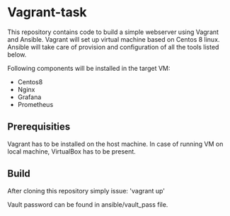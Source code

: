 # Vagrant-task

This repository contains code to build a simple webserver using Vagrant and Ansible. Vagrant will set up virtual machine based on Centos 8 linux. Ansible will take care of provision and configuration of all the tools listed below.

Following components will be installed in the target VM:

* Centos8
* Nginx
* Grafana
* Prometheus

## Prerequisities

Vagrant has to be installed on the host machine. In case of running VM on local machine, VirtualBox has to be present.

## Build

After cloning this repository simply issue:
'vagrant up'

Vault password can be found in ansible/vault_pass file.
